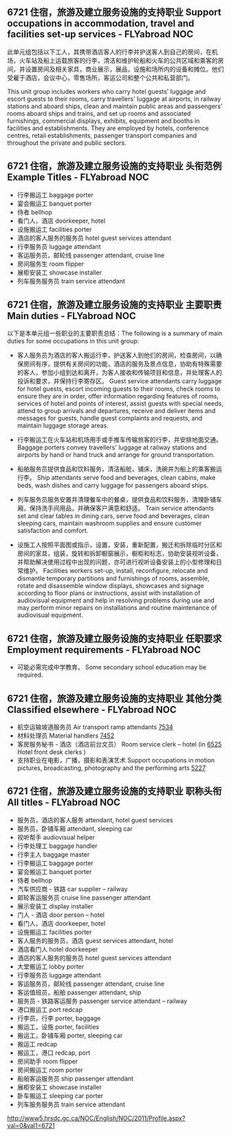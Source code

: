 ## 6721 住宿，旅游及建立服务设施的支持职业 Support occupations in accommodation, travel and facilities set-up services - FLYabroad NOC

此单元组包括以下工人，其携带酒店客人的行李并护送客人到自己的房间，在机场，火车站及船上运载旅客的行李，清洁和维护轮船和火车的公共区域和乘客的房间，并设置房间及相关家具，商业展示，展品，设施和场所内的设备和摊位。他们受雇于酒店，会议中心，零售场所，客运公司和整个公共和私营部门。

This unit group includes workers who carry hotel guests' luggage and escort guests to their rooms, carry travellers' luggage at airports, in railway stations and aboard ships, clean and maintain public areas and passengers' rooms aboard ships and trains, and set up rooms and associated furnishings, commercial displays, exhibits, equipment and booths in facilities and establishments. They are employed by hotels, conference centres, retail establishments, passenger transport companies and throughout the private and public sectors.

## 6721 住宿，旅游及建立服务设施的支持职业 头衔范例 Example Titles - FLYabroad NOC

* 行李搬运工 baggage porter
* 宴会搬运工 banquet porter
* 侍者 bellhop
* 看门人，酒店 doorkeeper, hotel
* 设施搬运工 facilities porter
* 酒店的客人服务的服务员 hotel guest services attendant
* 行李服务员 luggage attendant
* 客运服务员，邮轮线 passenger attendant, cruise line
* 房间服务生 room flipper
* 展柜安装工 showcase installer
* 列车服务服务员 train service attendant

## 6721 住宿，旅游及建立服务设施的支持职业 主要职责 Main duties - FLYabroad NOC

以下是本单元组一些职业的主要职责总结：The following is a summary of main duties for some occupations in this unit group:

* 客人服务员为酒店的客人搬运行李，护送客人到他们的房间，检查房间，以确保房间有序，提供有关房间的功能，酒店的服务及景点信息，协助有特殊需要的客人，参加小组到达和离开，为客人接收和传输项目和信息，并处理客人的投诉和要求，并保持行李寄存区。
Guest service attendants carry luggage for hotel guests, escort incoming guests to their rooms, check rooms to ensure they are in order, offer information regarding features of rooms, services of hotel and points of interest, assist guests with special needs, attend to group arrivals and departures, receive and deliver items and messages for guests, handle guest complaints and requests, and maintain luggage storage areas.

* 行李搬运工在火车站和机场用手或手推车传输旅客的行李，并安排地面交通。
Baggage porters convey travellers' luggage at railway stations and airports by hand or hand truck and arrange for ground transportation.

* 船舶服务员提供食品和饮料服务，清洁船舱，铺床，洗碗并为船上的乘客搬运行李。
Ship attendants serve food and beverages, clean cabins, make beds, wash dishes and carry luggage for passengers aboard ships.

* 列车服务员服务安置并清理餐车中的餐桌，提供食品和饮料服务，清理卧铺车厢，保持洗手间用品，并确保客户满意和舒适。
Train service attendants set and clear tables in dining cars, serve food and beverages, clean sleeping cars, maintain washroom supplies and ensure customer satisfaction and comfort.

* 设施工人按照平面图或指示，设置，安装，重新配置，搬迁和拆除临时分区和房间的家具，组装，旋转和拆卸橱窗展示，橱柜和标志，协助安装视听设备，并帮助解决使用过程中出现的问题，亦可进行视听设备安装上的小型修理和日常维护。
Facilities workers set-up, install, reconfigure, relocate and dismantle temporary partitions and furnishings of rooms, assemble, rotate and disassemble window displays, showcases and signage according to floor plans or instructions, assist with installation of audiovisual equipment and help in resolving problems during use and may perform minor repairs on installations and routine maintenance of audiovisual equipment.

## 6721 住宿，旅游及建立服务设施的支持职业 任职要求 Employment requirements - FLYabroad NOC

* 可能必需完成中学教育。
Some secondary school education may be required.

## 6721 住宿，旅游及建立服务设施的支持职业 其他分类 Classified elsewhere - FLYabroad NOC

* 航空运输坡道服务员 Air transport ramp attendants [7534](7534)
* 材料处理员 Material handlers [7452](7452)
* 客房服务秘书 - 酒店（酒店前台文员） Room service clerk – hotel (in [6525](6525) Hotel front desk clerks )
* 支持职业在电影，广播，摄影和表演艺术 Support occupations in motion pictures, broadcasting, photography and the performing arts [5227](5227)

## 6721 住宿，旅游及建立服务设施的支持职业 职称头衔 All titles - FLYabroad NOC

* 服务员，酒店的客人服务 attendant, hotel guest services
* 服务员，卧铺车厢 attendant, sleeping car
* 视听帮手 audiovisual helper
* 行李处理工 baggage handler
* 行李主人 baggage master
* 行李搬运工 baggage porter
* 宴会搬运工 banquet porter
* 侍者 bellhop
* 汽车供应商 - 铁路 car supplier – railway
* 邮轮客运服务员 cruise line passenger attendant
* 展示安装工 display installer
* 门人 - 酒店 door person – hotel
* 看门人，酒店 doorkeeper, hotel
* 设施搬运工 facilities porter
* 客人服务的服务员，酒店 guest services attendant, hotel
* 酒店看门人 hotel doorkeeper
* 酒店的客人服务的服务员 hotel guest services attendant
* 大堂搬运工 lobby porter
* 行李服务员 luggage attendant
* 客运服务员，邮轮线 passenger attendant, cruise line
* 客运值班员，船舶 passenger attendant, ship
* 服务员 - 铁路客运服务 passenger service attendant – railway
* 港口搬运工 port redcap
* 行李员，行李 porter, baggage
* 搬运工，设施 porter, facilities
* 搬运工，卧铺车厢 porter, sleeping car
* 搬运工 redcap
* 搬运工，港口 redcap, port
* 房间助手 room flipper
* 房间搬运工 room porter
* 船舶客运服务员 ship passenger attendant
* 展柜安装工 showcase installer
* 卧车搬运工 sleeping car porter
* 列车服务服务员 train service attendant

http://www5.hrsdc.gc.ca/NOC/English/NOC/2011/Profile.aspx?val=0&val1=6721